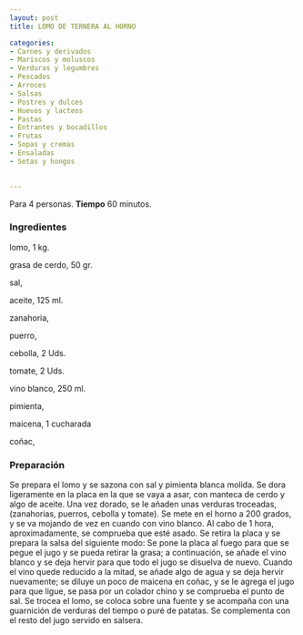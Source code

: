 ```yaml
---
layout: post
title: LOMO DE TERNERA AL HORNO

categories:
- Carnes y derivados
- Mariscos y moluscos
- Verduras y legumbres
- Pescados
- Arroces
- Salsas
- Postres y dulces
- Huevos y lacteos
- Pastas
- Entrantes y bocadillos
- Frutas
- Sopas y cremas
- Ensaladas
- Setas y hongos
 

---
```


Para 4 personas.
<b>Tiempo</b> 60 minutos.

<h3>Ingredientes</h3>

lomo, 1 kg.

grasa de cerdo, 50 gr.

sal,

aceite, 125 ml.

zanahoria,

puerro,

cebolla, 2 Uds.

tomate, 2 Uds.

vino blanco, 250 ml.

pimienta,

maicena, 1 cucharada

coñac,

<h3>Preparación</h3>

Se prepara el lomo y se sazona con sal y pimienta blanca molida. Se dora ligeramente en la placa en la que se vaya a asar, con manteca de cerdo y algo de aceite. Una vez dorado, se le añaden unas verduras troceadas, (zanahorias, puerros, cebolla y tomate). Se mete en el horno a 200 grados, y se va mojando de vez en cuando con vino blanco. Al cabo de 1 hora, aproximadamente, se comprueba que esté asado. Se retira la placa y se prepara la salsa del siguiente modo: Se pone la placa al fuego para que se pegue el jugo y se pueda retirar la grasa; a continuación, se añade el vino blanco y se deja hervir para que todo el jugo se disuelva de nuevo. Cuando el vino quede reducido a la mitad, se añade algo de agua y se deja hervir nuevamente; se diluye un poco de maicena en coñac, y se le agrega el jugo para que ligue, se pasa por un colador chino y se comprueba el punto de sal. Se trocea el lomo, se coloca sobre una fuente y se acompaña con una guarnición de verduras del tiempo o puré de patatas. Se complementa con el resto del jugo servido en salsera.


